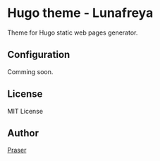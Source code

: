 # Hugo theme - Lunafreya
Theme for Hugo static web pages generator.

## Configuration
Comming soon.

## License
MIT License

## Author
[Praser](https://github.com/PraserX)
